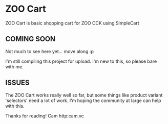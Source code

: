 ZOO Cart
========

ZOO Cart is basic shopping cart for ZOO CCK using SimpleCart


COMING SOON
-----------

Not much to see here yet... move along :p

I'm still compiling this project for upload. I'm new to this, so please bare with me.


ISSUES
------

The ZOO Cart works really well so far, but some things like product variant 'selectors' need a lot of work. I'm hoping the community at large can help with this.


Thanks for reading!
Cam
http:cam.vc
